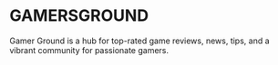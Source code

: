 # GAMERSGROUND
Gamer Ground is a hub for top-rated game reviews, news, tips, and a vibrant community for passionate gamers.
